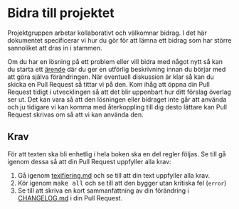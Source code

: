 Bidra till projektet
====================
Projektgruppen arbetar kollaborativt och välkomnar bidrag.
I det här dokumentet specificerar vi hur du gör för att lämna ett bidrag som har
större sannoliket att dras in i stammen.

Om du har en lösning på ett problem eller vill bidra med något nytt så kan du
starta ett [ärende](https://github.com/SverigesSandareamatorer/SSA-Akademin/issues)
där du ger en utförlig beskrivning innan du börjar med att göra själva
förändringen.
När eventuell diskussion är klar så kan du skicka en Pull Request så tittar vi
på den.
Kom ihåg att öppna din Pull Request tidigt i utvecklingen så att det blir
uppenbart hur ditt förslag överlag ser ut.
Det kan vara så att den lösningen eller bidraget inte går att använda och ju
tidigare vi kan komma med återkoppling till dig desto lättare kan Pull Request
skrivas om så att vi kan använda den.

Krav
----

För att texten ska bli enhetlig i hela boken ska en del regler följas. Se till
gå igenom dessa så att din Pull Request uppfyller alla krav:
1. Gå igenom [texifiering.md](../texifiering.md) och se till att din text
   uppfyller alla krav.
2. Kör igenom <kbd>make all</kbd> och se till att den bygger utan kritiska fel (`error`)
3. Se till att skriva en kort sammanfattning av din förändring i
   [CHANGELOG.md](../CHANGELOG.md) i din Pull Request.
